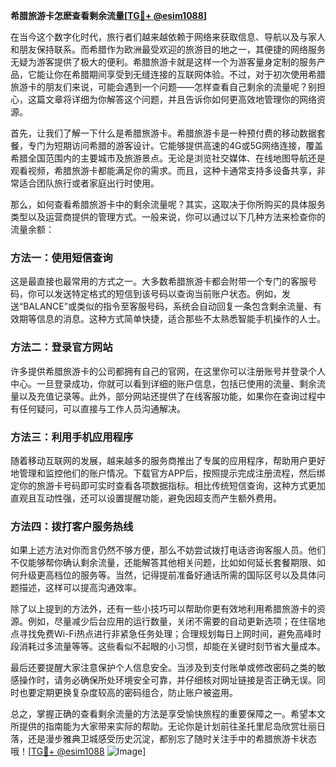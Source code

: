 **希腊旅游卡怎麽查看剩余流量[[TG💪+ @esim1088](https://t.me/s/esim1088)]**

在当今这个数字化时代，旅行者们越来越依赖于网络来获取信息、导航以及与家人和朋友保持联系。而希腊作为欧洲最受欢迎的旅游目的地之一，其便捷的网络服务无疑为游客提供了极大的便利。希腊旅游卡就是这样一个为游客量身定制的服务产品，它能让你在希腊期间享受到无缝连接的互联网体验。不过，对于初次使用希腊旅游卡的朋友们来说，可能会遇到一个问题——怎样查看自己剩余的流量呢？别担心，这篇文章将详细为你解答这个问题，并且告诉你如何更高效地管理你的网络资源。

首先，让我们了解一下什么是希腊旅游卡。希腊旅游卡是一种预付费的移动数据套餐，专门为短期访问希腊的游客设计。它能够提供高速的4G或5G网络连接，覆盖希腊全国范围内的主要城市及旅游景点。无论是浏览社交媒体、在线地图导航还是观看视频，希腊旅游卡都能满足你的需求。而且，这种卡通常支持多设备共享，非常适合团队旅行或者家庭出行时使用。

那么，如何查看希腊旅游卡中的剩余流量呢？其实，这取决于你所购买的具体服务类型以及运营商提供的管理方式。一般来说，你可以通过以下几种方法来检查你的流量余额：

### 方法一：使用短信查询

这是最直接也最常用的方式之一。大多数希腊旅游卡都会附带一个专门的客服号码，你可以发送特定格式的短信到该号码以查询当前账户状态。例如，发送“BALANCE”或类似的指令至客服号码，系统会自动回复一条包含剩余流量、有效期等信息的消息。这种方式简单快捷，适合那些不太熟悉智能手机操作的人士。

### 方法二：登录官方网站

许多提供希腊旅游卡的公司都拥有自己的官网，在这里你可以注册账号并登录个人中心。一旦登录成功，你就可以看到详细的账户信息，包括已使用的流量、剩余流量以及充值记录等。此外，部分网站还提供了在线客服功能，如果你在查询过程中有任何疑问，可以直接与工作人员沟通解决。

### 方法三：利用手机应用程序

随着移动互联网的发展，越来越多的服务商推出了专属的应用程序，帮助用户更好地管理和监控他们的账户情况。下载官方APP后，按照提示完成注册流程，然后绑定你的旅游卡号码即可实时查看各项数据指标。相比传统短信查询，这种方式更加直观且互动性强，还可以设置提醒功能，避免因超支而产生额外费用。

### 方法四：拨打客户服务热线

如果上述方法对你而言仍然不够方便，那么不妨尝试拨打电话咨询客服人员。他们不仅能够帮你确认剩余流量，还能解答其他相关问题，比如如何延长套餐期限、如何升级更高档位的服务等。当然，记得提前准备好通话所需的国际区号以及具体问题描述，这样可以提高沟通效率。

除了以上提到的方法外，还有一些小技巧可以帮助你更有效地利用希腊旅游卡的资源。例如，尽量减少后台应用的运行数量，关闭不需要的自动更新选项；在住宿地点寻找免费Wi-Fi热点进行非紧急任务处理；合理规划每日上网时间，避免高峰时段消耗过多流量等等。这些看似不起眼的小习惯，却能在关键时刻节省大量成本。

最后还要提醒大家注意保护个人信息安全。当涉及到支付账单或修改密码之类的敏感操作时，请务必确保所处环境安全可靠，并仔细核对网址链接是否正确无误。同时也要定期更换复杂度较高的密码组合，防止账户被盗用。

总之，掌握正确的查看剩余流量的方法是享受愉快旅程的重要保障之一。希望本文所提供的指南能为大家带来实际的帮助。无论你是计划前往圣托里尼岛欣赏壮丽日落，还是漫步雅典卫城感受历史沉淀，都别忘了随时关注手中的希腊旅游卡状态哦！[[TG💪+ @esim1088](https://t.me/s/esim1088) ![Image](https://i.postimg.cc/4NQfJmqS/Snipaste-2025-05-13-00-14-12.png)]